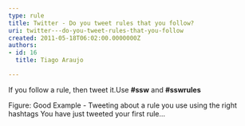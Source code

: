 ```yaml
---
type: rule
title: Twitter - Do you tweet rules that you follow?
uri: twitter---do-you-tweet-rules-that-you-follow
created: 2011-05-18T06:02:00.0000000Z
authors:
- id: 16
  title: Tiago Araujo

---
```


 
​​​​​​If you follow a rule, then tweet it.​ Use **#ssw** and **#sswrules**






​Figure: Good Example - Tweeting about a rule you use using the right hashtags​   You have just tweeted your first rule…    

